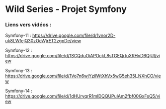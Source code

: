 # Wild Series - Projet Symfony

### Liens vers vidéos :

Symfony-11 : https://drive.google.com/file/d/1vnor2D-uk8LWfejQ30zOeWjrET2zgpDe/view

Symfony-12 : https://drive.google.com/file/d/1SCQduOiAPOckL8sTGEQrtuXRHvD6QjUl/view

Symfony-13 : https://drive.google.com/file/d/1Vo7n6wjYzilWtXhVx5wG5eh35l_NXhCO/view

Symfony-14 : https://drive.google.com/file/d/1dHUryqrR1mIDQQUPuIAm2fbf00GxFsQ5/view